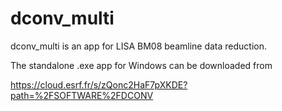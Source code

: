 # dconv_multi
dconv_multi is an app for LISA BM08 beamline data reduction. 

The standalone .exe app for Windows can be downloaded from

https://cloud.esrf.fr/s/zQonc2HaF7pXKDE?path=%2FSOFTWARE%2FDCONV
